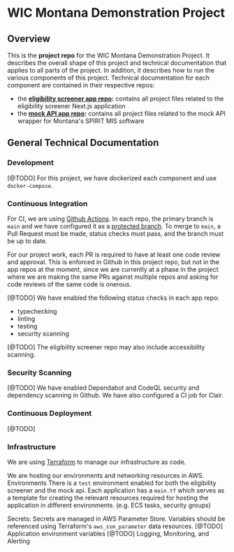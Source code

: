 # WIC Montana Demonstration Project

## Overview

This is the **project repo** for the WIC Montana Demonstration Project. It describes the overall shape of this project and technical documentation that applies to all parts of the project. In addition, it describes how to run the various components of this project. Technical documentation for each component are contained in their respective repos:

- the **[eligibility screener app repo](https://github.com/navapbc/wic-mt-demo-project-eligibility-screener):** contains all project files related to the eligibility screener Next.js application
- the **[mock API app repo](https://github.com/navapbc/wic-mt-demo-project-mock-api):** contains all project files related to the mock API wrapper for Montana's SPIRIT MIS software

## General Technical Documentation

### Development

[@TODO] For this project, we have dockerized each component and use `docker-compose`.

### Continuous Integration

For CI, we are using [Github Actions](https://github.com/features/actions). In each repo, the primary branch is `main` and we have configured it as a [protected branch](https://docs.github.com/en/repositories/configuring-branches-and-merges-in-your-repository/defining-the-mergeability-of-pull-requests/managing-a-branch-protection-rule). To merge to `main`, a Pull Request must be made, status checks must pass, and the branch must be up to date.

For our project work, each PR is required to have at least one code review and approval. This is enforced in Github in this project repo, but not in the app repos at the moment, since we are currently at a phase in the project where we are making the same PRs against multiple repos and asking for code reviews of the same code is onerous.

[@TODO] We have enabled the following status checks in each app repo:

- typechecking
- linting
- testing
- security scanning

[@TODO] The eligibility screener repo may also include accessibility scanning.

### Security Scanning

[@TODO] We have enabled Dependabot and CodeQL security and dependency scanning in Github. We have also configured a CI job for Clair.

### Continuous Deployment

[@TODO]

### Infrastructure

We are using [Terraform](https://www.terraform.io) to manage our infrastructure as code.

We are hosting our environments and networking resources in AWS.
Environments
There is a `test` environment enabled for both the eligibility screener and the mock api. Each
application has a `main.tf` which serves as a template for creating the relevant resources required
for hosting the application in different environments. (e.g. ECS tasks, security groups)

Secrets:
Secrets are managed in AWS Parameter Store. Variables should be referenced using Terraform's
`aws_ssm_parameter` data resources.
[@TODO] Application environment variables
[@TODO] Logging, Monitoring, and Alerting
